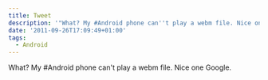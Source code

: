 ```yaml
---
title: Tweet
description: '"What? My #Android phone can''t play a webm file. Nice one Google."'
date: '2011-09-26T17:09:49+01:00'
tags:
  - Android
---
```

What? My #Android phone can't play a webm file. Nice one Google.
